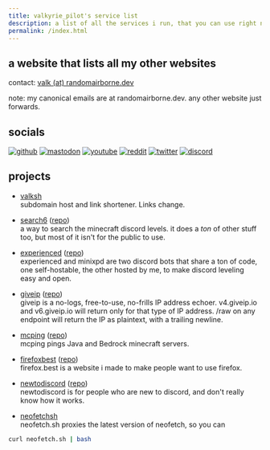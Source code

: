```yaml
---
title: valkyrie_pilot's service list
description: a list of all the services i run, that you can use right now!
permalink: /index.html
---
```


## a website that lists all my other websites
contact: [valk (at) randomairborne.dev](mailto:valk@randomairborne.dev)

note: my canonical emails are at randomairborne.dev. any other website just forwards.

## socials
[![github](https://img.shields.io/badge/github-randomairborne-lightgrey?logo=github)](https://github.com/randomairborne)
[![mastodon](https://img.shields.io/badge/mastodon-%40valk%40zero.lgbt-563ACC?logo=mastodon)](https://mastodon.zero.lgbt/%40valk)
[![youtube](https://img.shields.io/badge/youtube-valkyrie%5Fpilot-FF0000?logo=youtube)](https://www.youtube.com/@valkyrie_pilot)
[![reddit](https://img.shields.io/badge/reddit-%2Fu%2Fvalkyrie%5FpilotMC-FF5700?logo=reddit)](https://reddit.com/u/valkyrie_pilotMC)
[![twitter](https://img.shields.io/badge/twitter-%40valkyrie%5Fpilot-1DA1F2?logo=twitter)](https://twitter.com/valkyrie_pilot)
[![discord](https://img.shields.io/badge/discord-valkyrie%5Fpilot%232707-5865F2?logo=discord)](https://valk.sh/discord)

## projects

- [valksh](https://valk.sh/) \
subdomain host and link shortener. Links change.

- [search6](https://search6.valk.sh/) ([repo](https://github.com/randomairborne/search6)) \
a way to search the minecraft discord levels. it does a *ton* of other stuff too, but most of it isn't for the public to use.

- [experienced](https://xp.valk.sh/) ([repo](https://github.com/randomairborne/experienced)) \
experienced and minixpd are two discord bots that share a ton of code, one self-hostable, the other hosted
by me, to make discord leveling easy and open.

- [giveip](https://giveip.io) ([repo](https://github.com/randomairborne/giveip)) \
giveip is a no-logs, free-to-use, no-frills IP address echoer. v4.giveip.io and v6.giveip.io will return only
for that type of IP address. /raw on any endpoint will return the IP as plaintext, with a trailing newline.

- [mcping](https://mcping.me) ([repo](https://github.com/randomairborne/mcping)) \
mcping pings Java and Bedrock minecraft servers.

- [firefoxbest](https://firefox.best) ([repo](https://github.com/randomairborne/firefox.best)) \
firefox.best is a website i made to make people want to use firefox.

- [newtodiscord](https://newtodiscord.com) ([repo](https://github.com/randomairborne/newtodiscord)) \
newtodiscord is for people who are new to discord, and don't really know how it works.

- [neofetchsh](https://neofetch.sh) \
neofetch.sh proxies the latest version of neofetch, so you can

```sh
curl neofetch.sh | bash
```
